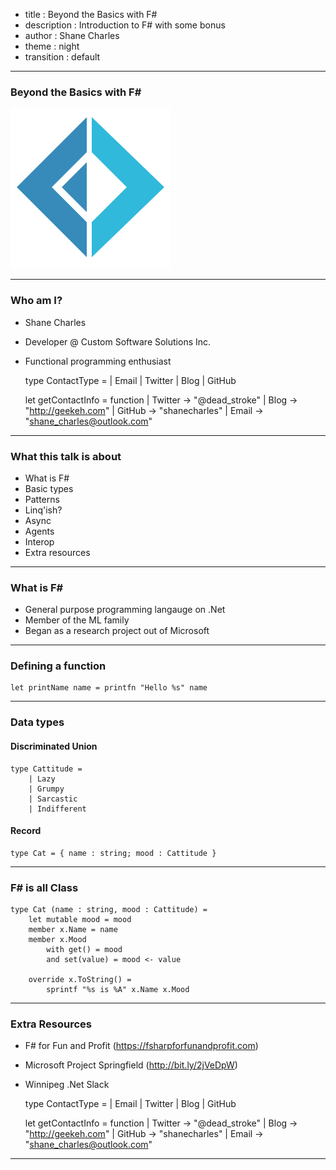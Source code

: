 - title : Beyond the Basics with F#
- description : Introduction to F# with some bonus
- author : Shane Charles
- theme : night
- transition : default

***

### Beyond the Basics with F#

![F#](images/fsharp256.png)

***

### Who am I?

- Shane Charles
- Developer @ Custom Software Solutions Inc.
- Functional programming enthusiast


    type ContactType = | Email | Twitter | Blog | GitHub

    let getContactInfo = function
      | Twitter -> "@dead_stroke"
      | Blog    -> "http://geekeh.com"
      | GitHub  -> "shanecharles"
      | Email   -> "shane_charles@outlook.com"

***

### What this talk is about

- What is F#
- Basic types
- Patterns
- Linq'ish?
- Async
- Agents
- Interop
- Extra resources

***

### What is F#

- General purpose programming langauge on .Net
- Member of the ML family
- Began as a research project out of Microsoft
 
***

### Defining a function


    let printName name = printfn "Hello %s" name

---

### Data types

#### Discriminated Union


    type Cattitude =
        | Lazy
        | Grumpy
        | Sarcastic
        | Indifferent


#### Record 


    type Cat = { name : string; mood : Cattitude }

---

### F# is all Class


    type Cat (name : string, mood : Cattitude) =
        let mutable mood = mood
        member x.Name = name
        member x.Mood 
            with get() = mood
            and set(value) = mood <- value

        override x.ToString() =
            sprintf "%s is %A" x.Name x.Mood

***

### Extra Resources

- F# for Fun and Profit (https://fsharpforfunandprofit.com)
- Microsoft Project Springfield (http://bit.ly/2jVeDpW)
- Winnipeg .Net Slack


    type ContactType = | Email | Twitter | Blog | GitHub

    let getContactInfo = function
      | Twitter -> "@dead_stroke"
      | Blog    -> "http://geekeh.com"
      | GitHub  -> "shanecharles"
      | Email   -> "shane_charles@outlook.com"

***
